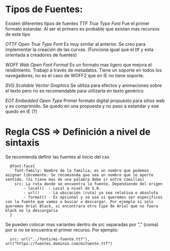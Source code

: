 # Tipos de Fuentes:
  Existen diferentes tipos de fuentes
  *TTF True Type Font* 
  Fue el primer formato estandar. Al ser el primero es probable que existan mas recursos de este tipo

  *OTTF Open True Type Font*  Es muy similar al anterior. Se creo para implementar la creación de las curvas. (Funciona igual que el ttf y esta orientada a creadores de fuentes)

  *WOFF Web Open Font Format* Es un formato mas ligero que mejora el rendimiento. Trabajo a través de metadatos. Tiene un soporte en todos los navegadores, no es el caso de WOFF2 que en IE no tiene soporte.

  *SVG Scalable Vector Graphics* Se utiliza para efectos y animaciones sobre el texto pero no es recomendable para utilizarla en texto genérico

  *EOT Embedded Open Type* Primer formato digital propuesto para sitios web y es comprimido. Se quedo en una propuesta y no paso a estandar y ese quedo en IE (?)

# Regla CSS => Definición a nivel de sintaxis
Se recomienda definir las fuentes al inicio del css
```
  @font-face{
    font-family: Nombre de la familia, es un nombre que podemos asignar libremente. Se recomienda que sea un nombre que le aporte sentido. (Si tiene mas de una palabra debe ir entre comillas)
    src: La ruta donde se encuentra la fuente. Dependiendo del origen
        - local()  - Local a nivel de S.0.
        - url()    - La ubicación (ruta) ya sea relativa o absoluta
        - format() - Es opcional y se usa si queremos ser especificos con la fuente que vamos a buscar o descargar. Por ejemplo si solo queremos Arial Black, si encontrara otro tipo de Arial que no fuera black no la descargaria
  }

```
Se pueden colocar mas variantes dentro de src separadas por "," (coma) por si no se encuentra el primer recurso. Por ejemplo:

```
  src: url("../fonts/mi-fuente.ttf"), url("https://fuentes.dominio.com/mifuente.ttf")
  
```


